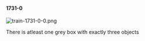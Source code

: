 #### 1731-0
![train-1731-0-0.png](https://github.com/lil-lab/nlvr/raw/master/nlvr/train/images/10/train-1731-0-0.png "train-1731-0-0.png")

There is atleast one grey box with exactly three objects